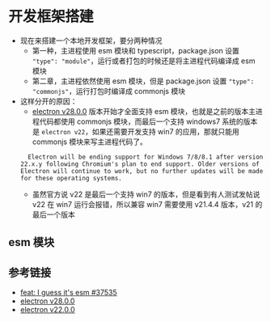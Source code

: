 # 开发框架搭建

- 现在来搭建一个本地开发框架，要分两种情况
  - 第一种，主进程使用 esm 模块和 typescript，package.json 设置 `"type": "module"`，运行或者打包的时候还是将主进程代码编译成 esm 模块
  - 第二章，主进程依然使用 esm 模块，但是 package.json 设置 `"type": "commonjs"`，运行打包时编译成 commonjs 模块
- 这样分开的原因：
  - [electron v28.0.0](https://github.com/electron/electron/releases/tag/v28.0.0) 版本开始才全面支持 esm 模块，也就是之前的版本主进程代码都使用 commonjs 模块，而最后一个支持 windows7 系统的版本是 `electron v22`，如果还需要开发支持 win7 的应用，那就只能用 commonjs 模块来写主进程代码了。
  ```
    Electron will be ending support for Windows 7/8/8.1 after version 22.x.y following Chromium's plan to end support. Older versions of Electron will continue to work, but no further updates will be made for these operating systems.
  ```
  - 虽然官方说 v22 是最后一个支持 win7 的版本，但是看到有人测试发帖说 v22 在 win7 运行会报错，所以兼容 win7 需要使用 v21.4.4 版本，v21 的最后一个版本

## esm 模块

## 参考链接

- [feat: I guess it's esm #37535](https://github.com/electron/electron/pull/37535)
- [electron v28.0.0](https://github.com/electron/electron/releases/tag/v28.0.0)
- [electron v22.0.0](https://github.com/electron/electron/releases/tag/v22.0.0)
